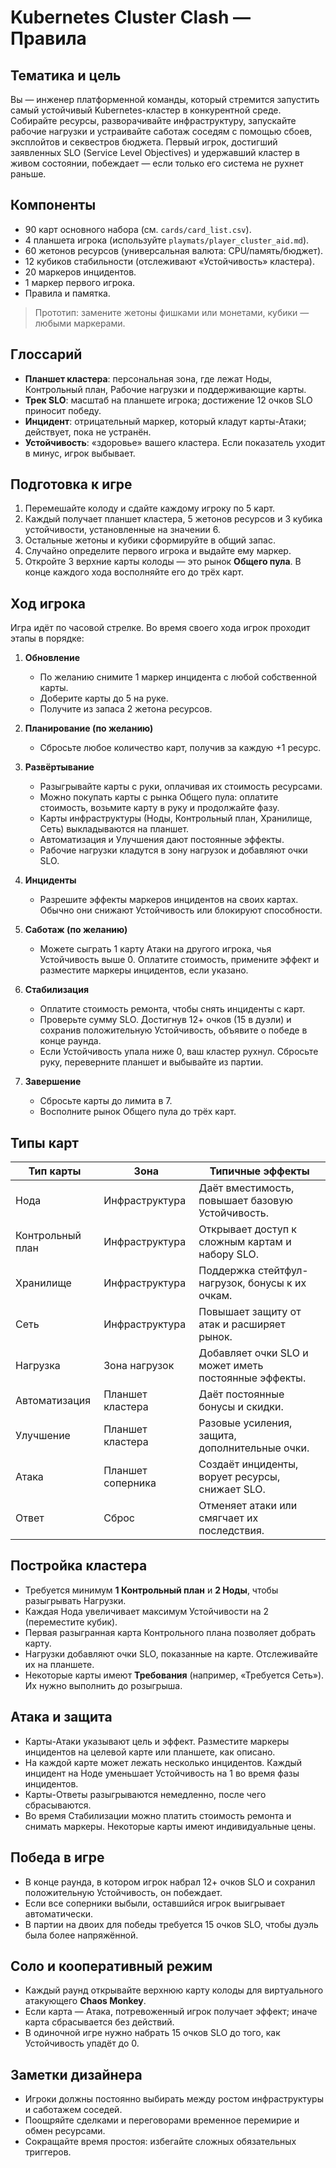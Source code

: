# Kubernetes Cluster Clash — Правила

## Тематика и цель
Вы — инженер платформенной команды, который стремится запустить самый устойчивый Kubernetes-кластер в конкурентной среде. Собирайте ресурсы, разворачивайте инфраструктуру, запускайте рабочие нагрузки и устраивайте саботаж соседям с помощью сбоев, эксплойтов и секвестров бюджета. Первый игрок, достигший заявленных SLO (Service Level Objectives) и удержавший кластер в живом состоянии, побеждает — если только его система не рухнет раньше.

## Компоненты
- 90 карт основного набора (см. `cards/card_list.csv`).
- 4 планшета игрока (используйте `playmats/player_cluster_aid.md`).
- 60 жетонов ресурсов (универсальная валюта: CPU/память/бюджет).
- 12 кубиков стабильности (отслеживают «Устойчивость» кластера).
- 20 маркеров инцидентов.
- 1 маркер первого игрока.
- Правила и памятка.

> Прототип: замените жетоны фишками или монетами, кубики — любыми маркерами.

## Глоссарий
- **Планшет кластера**: персональная зона, где лежат Ноды, Контрольный план, Рабочие нагрузки и поддерживающие карты.
- **Трек SLO**: масштаб на планшете игрока; достижение 12 очков SLO приносит победу.
- **Инцидент**: отрицательный маркер, который кладут карты-Атаки; действует, пока не устранён.
- **Устойчивость**: «здоровье» вашего кластера. Если показатель уходит в минус, игрок выбывает.

## Подготовка к игре
1. Перемешайте колоду и сдайте каждому игроку по 5 карт.
2. Каждый получает планшет кластера, 5 жетонов ресурсов и 3 кубика устойчивости, установленные на значении 6.
3. Остальные жетоны и кубики сформируйте в общий запас.
4. Случайно определите первого игрока и выдайте ему маркер.
5. Откройте 3 верхние карты колоды — это рынок **Общего пула**. В конце каждого хода восполняйте его до трёх карт.

## Ход игрока
Игра идёт по часовой стрелке. Во время своего хода игрок проходит этапы в порядке:

1. **Обновление**
   - По желанию снимите 1 маркер инцидента с любой собственной карты.
   - Доберите карты до 5 на руке.
   - Получите из запаса 2 жетона ресурсов.

2. **Планирование (по желанию)**
   - Сбросьте любое количество карт, получив за каждую +1 ресурс.

3. **Развёртывание**
   - Разыгрывайте карты с руки, оплачивая их стоимость ресурсами.
   - Можно покупать карты с рынка Общего пула: оплатите стоимость, возьмите карту в руку и продолжайте фазу.
   - Карты инфраструктуры (Ноды, Контрольный план, Хранилище, Сеть) выкладываются на планшет.
   - Автоматизация и Улучшения дают постоянные эффекты.
   - Рабочие нагрузки кладутся в зону нагрузок и добавляют очки SLO.

4. **Инциденты**
   - Разрешите эффекты маркеров инцидентов на своих картах. Обычно они снижают Устойчивость или блокируют способности.

5. **Саботаж (по желанию)**
   - Можете сыграть 1 карту Атаки на другого игрока, чья Устойчивость выше 0. Оплатите стоимость, примените эффект и разместите маркеры инцидентов, если указано.

6. **Стабилизация**
   - Оплатите стоимость ремонта, чтобы снять инциденты с карт.
   - Проверьте сумму SLO. Достигнув 12+ очков (15 в дуэли) и сохранив положительную Устойчивость, объявите о победе в конце раунда.
   - Если Устойчивость упала ниже 0, ваш кластер рухнул. Сбросьте руку, переверните планшет и выбывайте из партии.

7. **Завершение**
   - Сбросьте карты до лимита в 7.
   - Восполните рынок Общего пула до трёх карт.

## Типы карт

| Тип карты        | Зона              | Типичные эффекты                                        |
|------------------|-------------------|---------------------------------------------------------|
| Нода             | Инфраструктура    | Даёт вместимость, повышает базовую Устойчивость.       |
| Контрольный план | Инфраструктура    | Открывает доступ к сложным картам и набору SLO.         |
| Хранилище        | Инфраструктура    | Поддержка стейтфул-нагрузок, бонусы к их очкам.         |
| Сеть             | Инфраструктура    | Повышает защиту от атак и расширяет рынок.              |
| Нагрузка         | Зона нагрузок     | Добавляет очки SLO и может иметь постоянные эффекты.   |
| Автоматизация    | Планшет кластера  | Даёт постоянные бонусы и скидки.                        |
| Улучшение        | Планшет кластера  | Разовые усиления, защита, дополнительные очки.          |
| Атака            | Планшет соперника | Создаёт инциденты, ворует ресурсы, снижает SLO.         |
| Ответ            | Сброс             | Отменяет атаки или смягчает их последствия.             |

## Постройка кластера
- Требуется минимум **1 Контрольный план** и **2 Ноды**, чтобы разыгрывать Нагрузки.
- Каждая Нода увеличивает максимум Устойчивости на 2 (переместите кубик).
- Первая разыгранная карта Контрольного плана позволяет добрать карту.
- Нагрузки добавляют очки SLO, показанные на карте. Отслеживайте их на планшете.
- Некоторые карты имеют **Требования** (например, «Требуется Сеть»). Их нужно выполнить до розыгрыша.

## Атака и защита
- Карты-Атаки указывают цель и эффект. Разместите маркеры инцидентов на целевой карте или планшете, как описано.
- На каждой карте может лежать несколько инцидентов. Каждый инцидент на Ноде уменьшает Устойчивость на 1 во время фазы инцидентов.
- Карты-Ответы разыгрываются немедленно, после чего сбрасываются.
- Во время Стабилизации можно платить стоимость ремонта и снимать маркеры. Некоторые карты имеют индивидуальные цены.

## Победа в игре
- В конце раунда, в котором игрок набрал 12+ очков SLO и сохранил положительную Устойчивость, он побеждает.
- Если все соперники выбыли, оставшийся игрок выигрывает автоматически.
- В партии на двоих для победы требуется 15 очков SLO, чтобы дуэль была более напряжённой.

## Соло и кооперативный режим
- Каждый раунд открывайте верхнюю карту колоды для виртуального атакующего **Chaos Monkey**.
- Если карта — Атака, потревоженный игрок получает эффект; иначе карта сбрасывается без действий.
- В одиночной игре нужно набрать 15 очков SLO до того, как Устойчивость упадёт до 0.

## Заметки дизайнера
- Игроки должны постоянно выбирать между ростом инфраструктуры и саботажем соседей.
- Поощряйте сделками и переговорами временное перемирие и обмен ресурсами.
- Сокращайте время простоя: избегайте сложных обязательных триггеров.
